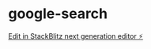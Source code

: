 # google-search

[Edit in StackBlitz next generation editor ⚡️](https://stackblitz.com/~/github.com/agrojas/google-search)